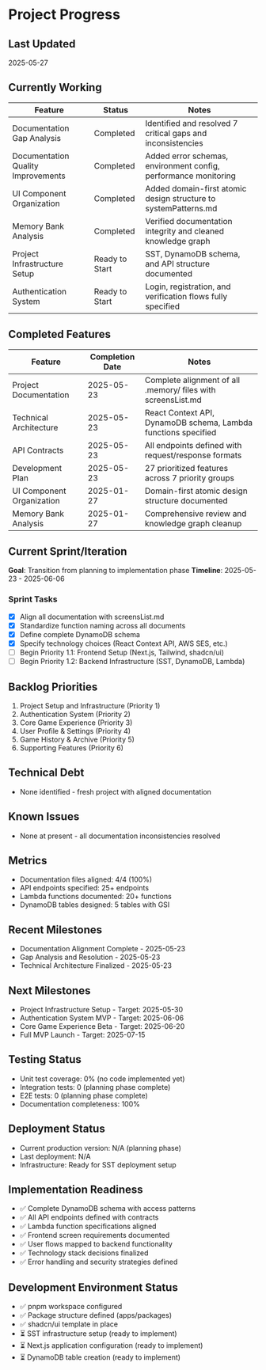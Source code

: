 # Project Progress

## Last Updated
2025-05-27

## Currently Working

| Feature | Status | Notes |
|---------|--------|-------|
| Documentation Gap Analysis | Completed | Identified and resolved 7 critical gaps and inconsistencies |
| Documentation Quality Improvements | Completed | Added error schemas, environment config, performance monitoring |
| UI Component Organization | Completed | Added domain-first atomic design structure to systemPatterns.md |
| Memory Bank Analysis | Completed | Verified documentation integrity and cleaned knowledge graph |
| Project Infrastructure Setup | Ready to Start | SST, DynamoDB schema, and API structure documented |
| Authentication System | Ready to Start | Login, registration, and verification flows fully specified |

## Completed Features

| Feature | Completion Date | Notes |
|---------|----------------|-------|
| Project Documentation | 2025-05-23 | Complete alignment of all .memory/ files with screensList.md |
| Technical Architecture | 2025-05-23 | React Context API, DynamoDB schema, Lambda functions specified |
| API Contracts | 2025-05-23 | All endpoints defined with request/response formats |
| Development Plan | 2025-05-23 | 27 prioritized features across 7 priority groups |
| UI Component Organization | 2025-01-27 | Domain-first atomic design structure documented |
| Memory Bank Analysis | 2025-01-27 | Comprehensive review and knowledge graph cleanup |

## Current Sprint/Iteration
**Goal**: Transition from planning to implementation phase
**Timeline**: 2025-05-23 - 2025-06-06

### Sprint Tasks
- [x] Align all documentation with screensList.md
- [x] Standardize function naming across all documents
- [x] Define complete DynamoDB schema
- [x] Specify technology choices (React Context API, AWS SES, etc.)
- [ ] Begin Priority 1.1: Frontend Setup (Next.js, Tailwind, shadcn/ui)
- [ ] Begin Priority 1.2: Backend Infrastructure (SST, DynamoDB, Lambda)

## Backlog Priorities
1. Project Setup and Infrastructure (Priority 1)
2. Authentication System (Priority 2) 
3. Core Game Experience (Priority 3)
4. User Profile & Settings (Priority 4)
5. Game History & Archive (Priority 5)
6. Supporting Features (Priority 6)

## Technical Debt
- None identified - fresh project with aligned documentation

## Known Issues
- None at present - all documentation inconsistencies resolved

## Metrics
- Documentation files aligned: 4/4 (100%)
- API endpoints specified: 25+ endpoints
- Lambda functions documented: 20+ functions
- DynamoDB tables designed: 5 tables with GSI

## Recent Milestones
- Documentation Alignment Complete - 2025-05-23
- Gap Analysis and Resolution - 2025-05-23
- Technical Architecture Finalized - 2025-05-23

## Next Milestones
- Project Infrastructure Setup - Target: 2025-05-30
- Authentication System MVP - Target: 2025-06-06
- Core Game Experience Beta - Target: 2025-06-20
- Full MVP Launch - Target: 2025-07-15

## Testing Status
- Unit test coverage: 0% (no code implemented yet)
- Integration tests: 0 (planning phase complete)
- E2E tests: 0 (planning phase complete)
- Documentation completeness: 100%

## Deployment Status
- Current production version: N/A (planning phase)
- Last deployment: N/A
- Infrastructure: Ready for SST deployment setup

## Implementation Readiness
- ✅ Complete DynamoDB schema with access patterns
- ✅ All API endpoints defined with contracts
- ✅ Lambda function specifications aligned
- ✅ Frontend screen requirements documented
- ✅ User flows mapped to backend functionality
- ✅ Technology stack decisions finalized
- ✅ Error handling and security strategies defined

## Development Environment Status
- ✅ pnpm workspace configured
- ✅ Package structure defined (apps/packages)
- ✅ shadcn/ui template in place
- ⏳ SST infrastructure setup (ready to implement)
- ⏳ Next.js application configuration (ready to implement)
- ⏳ DynamoDB table creation (ready to implement) 
